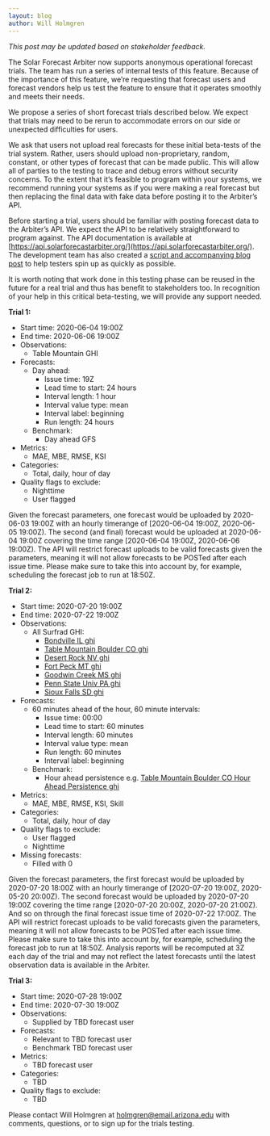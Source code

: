 ```yaml
---
layout: blog
author: Will Holmgren
---
```


*This post may be updated based on stakeholder feedback.*

The Solar Forecast Arbiter now supports anonymous operational forecast trials. The team has run a series of internal tests of this feature. Because of the importance of this feature, we’re requesting that forecast users and forecast vendors help us test the feature to ensure that it operates smoothly and meets their needs.

We propose a series of short forecast trials described below. We expect that trials may need to be rerun to accommodate errors on our side or unexpected difficulties for users.

We ask that users not upload real forecasts for these initial beta-tests of the trial system. Rather, users should upload non-proprietary, random, constant, or other types of forecast that can be made public. This will allow all of parties to the testing to trace and debug errors without security concerns. To the extent that it’s feasible to program within your systems, we recommend running your systems as if you were making a real forecast but then replacing the final data with fake data before posting it to the Arbiter’s API.


Before starting a trial, users should be familiar with posting forecast
data to the Arbiter’s API. We expect the API to be relatively
straightforward to program against. The API documentation is available
at [https://api.solarforecastarbiter.org/](https://api.solarforecastarbiter.org/).  The development team has also created a [script and accompanying blog post](https://solarforecastarbiter.org/2020/05/18/First-Trial-Data-Uploads.html) to help testers spin up as quickly as possible.

It is worth noting that work done in this testing phase can be reused in the future for a real trial and thus has benefit to stakeholders too. In recognition of your help in this critical beta-testing, we will provide any support needed.

**Trial 1:**

* Start time: 2020-06-04 19:00Z
* End time: 2020-06-06 19:00Z
* Observations:
  * Table Mountain GHI
* Forecasts:
  * Day ahead:
    * Issue time: 19Z
    * Lead time to start: 24 hours
    * Interval length: 1 hour
    * Interval value type: mean
    * Interval label: beginning
    * Run length: 24 hours
  * Benchmark:
    * Day ahead GFS
* Metrics:
  * MAE, MBE, RMSE, KSI
* Categories:
  * Total, daily, hour of day
* Quality flags to exclude:
  * Nighttime
  * User flagged

Given the forecast parameters, one forecast would be uploaded by 2020-06-03 19:00Z with an hourly timerange of [2020-06-04 19:00Z, 2020-06-05 19:00Z). The second (and final) forecast would be uploaded at 2020-06-04 19:00Z covering the time range [2020-06-04 19:00Z, 2020-06-06 19:00Z). The API will restrict forecast uploads to be valid forecasts given the parameters, meaning it will not allow forecasts to be POSTed after each issue time. Please make sure to take this into account by, for example, scheduling the forecast job to run at 18:50Z.


**Trial 2:**

* Start time: 2020-07-20 19:00Z
* End time: 2020-07-22 19:00Z
* Observations:
  * All Surfrad GHI:
    * [Bondville IL ghi](https://dashboard.solarforecastarbiter.org/observations/9de039e6-7e49-11e9-b002-0a580a8003e9)
    * [Table Mountain Boulder CO ghi](https://dashboard.solarforecastarbiter.org/observations/9dfe124a-7e49-11e9-98c3-0a580a8003e9)
    * [Desert Rock NV ghi](https://dashboard.solarforecastarbiter.org/observations/9e1c23da-7e49-11e9-9ec0-0a580a8003e9)
    * [Fort Peck MT ghi](https://dashboard.solarforecastarbiter.org/observations/9e35e3e6-7e49-11e9-af11-0a580a8003e9)
    * [Goodwin Creek MS ghi](https://dashboard.solarforecastarbiter.org/observations/9e51ae1c-7e49-11e9-acbe-0a580a8003e9)
    * [Penn State Univ PA ghi](https://dashboard.solarforecastarbiter.org/observations/9e6d4c1e-7e49-11e9-9174-0a580a8003e9)
    * [Sioux Falls SD ghi](https://dashboard.solarforecastarbiter.org/observations/9e8c0f8c-7e49-11e9-91e1-0a580a8003e9)
* Forecasts:
  * 60 minutes ahead of the hour, 60 minute intervals:
    * Issue time: 00:00
    * Lead time to start: 60 minutes
    * Interval length: 60 minutes
    * Interval value type: mean
    * Run length: 60 minutes
    * Interval label: beginning
  * Benchmark:
    * Hour ahead persistence e.g. [Table Mountain Boulder CO Hour Ahead Persistence ghi](https://dashboard.solarforecastarbiter.org/forecasts/single/d692a2b4-a675-11ea-a9c4-0a580a80039b)
* Metrics:
  * MAE, MBE, RMSE, KSI, Skill
* Categories:
  * Total, daily, hour of day
* Quality flags to exclude:
  * User flagged
  * Nighttime
* Missing forecasts:
  * Filled with 0

Given the forecast parameters, the first forecast would be uploaded by 2020-07-20 18:00Z with an hourly timerange of [2020-07-20 19:00Z, 2020-05-20 20:00Z). The second forecast would be uploaded by 2020-07-20 19:00Z covering the time range [2020-07-20 20:00Z, 2020-07-20 21:00Z). And so on through the final forecast issue time of 2020-07-22 17:00Z. The API will restrict forecast uploads to be valid forecasts given the parameters, meaning it will not allow forecasts to be POSTed after each issue time. Please make sure to take this into account by, for example, scheduling the forecast job to run at 18:50Z. Analysis reports will be recomputed at 3Z each day of the trial and may not reflect the latest forecasts until the latest observation data is available in the Arbiter.

**Trial 3:**

* Start time: 2020-07-28 19:00Z
* End time: 2020-07-30 19:00Z
* Observations:
  * Supplied by TBD forecast user
* Forecasts:
  * Relevant to TBD forecast user
  * Benchmark TBD forecast user
* Metrics:
  * TBD forecast user
* Categories:
  * TBD
* Quality flags to exclude:
  * TBD

Please contact Will Holmgren at
[holmgren@email.arizona.edu](mailto:holmgren@email.arizona.edu) with
comments, questions, or to sign up for the trials testing.
